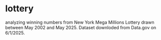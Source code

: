 # lottery
analyzing winning numbers from New York Mega Millions Lottery drawn between May 2002 and May 2025. Dataset downloded from Data.gov on 6/1/2025.
